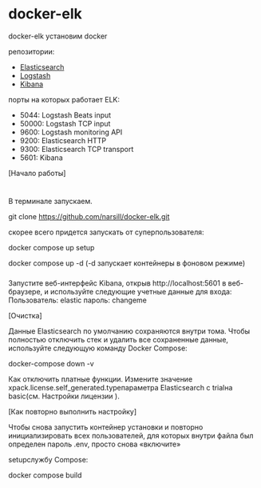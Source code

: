 # docker-elk
docker-elk
установим docker


репозитории:
* [Elasticsearch](https://github.com/elastic/elasticsearch/tree/main/distribution/docker)
* [Logstash](https://github.com/elastic/logstash/tree/main/docker)
* [Kibana](https://github.com/elastic/kibana/tree/main/src/dev/build/tasks/os_packages/docker_generator)

порты на которых работает ЕLK:

* 5044: Logstash Beats input
* 50000: Logstash TCP input
* 9600: Logstash monitoring API
* 9200: Elasticsearch HTTP
* 9300: Elasticsearch TCP transport
* 5601: Kibana

[Начало работы]
#
В терминале запускаем.

git clone https://github.com/narsill/docker-elk.git

скорее всего придется запускать от суперпользователя:

docker compose up setup

docker compose up -d (-d запускает контейнеры в фоновом режиме)

###
Запустите веб-интерфейс Kibana, открыв http://localhost:5601 в веб-браузере, и используйте следующие учетные данные для входа:
Пользователь: elastic
пароль: changeme

[Очистка]

Данные Elasticsearch по умолчанию сохраняются внутри тома.
Чтобы полностью отключить стек и удалить все сохраненные данные, используйте следующую команду Docker Compose:

docker-compose down -v

Как отключить платные функции.
Измените значение xpack.license.self_generated.typeпараметра Elasticsearch с trialна basic(см. Настройки лицензии ).

[Как повторно выполнить настройку]

Чтобы снова запустить контейнер установки и повторно инициализировать всех пользователей, для которых внутри файла был определен пароль .env, просто снова «включите» 

setupслужбу Compose:

docker compose build 

